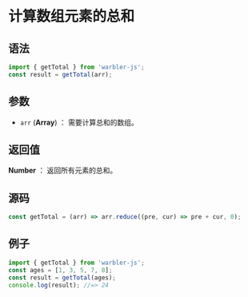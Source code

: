 # 计算数组元素的总和

## 语法

```js
import { getTotal } from 'warbler-js';
const result = getTotal(arr);
```

## 参数

- `arr` (**Array**) ： 需要计算总和的数组。

## 返回值

**Number** ： 返回所有元素的总和。

## 源码

```js
const getTotal = (arr) => arr.reduce((pre, cur) => pre + cur, 0);
```

## 例子

```js
import { getTotal } from 'warbler-js';
const ages = [1, 3, 5, 7, 8];
const result = getTotal(ages);
console.log(result); //=> 24
```
